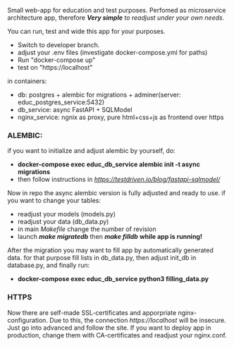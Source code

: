 Small web-app for education and test purposes. 
Perfomed as microservice architecture app, therefore ***Very simple** to readjust under your own needs.*

You can run, test and wide this app for your purposes.

- Switch to developer branch.
- adjust your .env files (investigate docker-compose.yml for paths)
- Run "docker-compose up"
- test on "https://localhost"

in containers:
- db: postgres + alembic for migrations + adminer(server: educ_postgres_service:5432)
- db_service: async FastAPI + SQLModel
- nginx_service: ngnix as proxy, pure html+css+js as frontend over https


### ALEMBIC:

if you want to initialize and adjust alembic by yourself, do:
- **docker-compose exec educ_db_service alembic init -t async migrations**
- then follow instructions in *https://testdriven.io/blog/fastapi-sqlmodel/*

Now in repo the async alembic version is fully adjusted and ready to use.
if you want to change your tables:
- readjust your models (models.py)
- readjust your data (db_data.py)
- in main *Makefile* change the number of revision
- launch ***make migratedb*** then ***make filldb*** **while app is running!**


After the migration you may want to fill app by automatically generated data. 
for that purpose fill lists in db_data.py, then adjust init_db in database.py, and finally run:
- **docker-compose exec educ_db_service python3 filling_data.py**

### HTTPS
Now there are self-made SSL-certificates and apporpriate nginx-configuration. Due to this, the connection *https://localhost* will be insecure. Just go into advanced and follow the site.
If you want to deploy app in production, change them with CA-certificates and readjust your nginx.conf.
